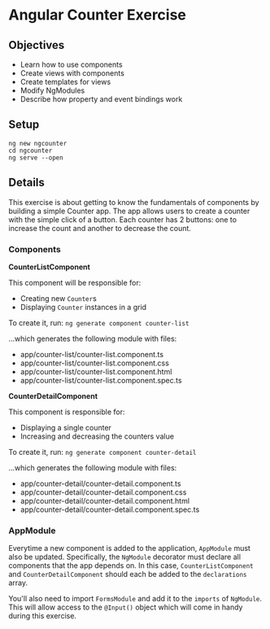 # Angular Counter Exercise

## Objectives

* Learn how to use components
* Create views with components
* Create templates for views
* Modify NgModules
* Describe how property and event bindings work

## Setup

```
ng new ngcounter
cd ngcounter
ng serve --open
```

## Details

This exercise is about getting to know the fundamentals of components by building a simple Counter app. The app allows users to create a counter with the simple click of a button. Each counter has 2 buttons: one to increase the count and another to decrease the count. 

### Components

**CounterListComponent**

This component will be responsible for:

* Creating new `Counter`s
* Displaying `Counter` instances in a grid

To create it, run: `ng generate component counter-list`

...which generates the following module with files:

- app/counter-list/counter-list.component.ts
- app/counter-list/counter-list.component.css
- app/counter-list/counter-list.component.html
- app/counter-list/counter-list.component.spec.ts

**CounterDetailComponent**

This component is responsible for:

* Displaying a single counter
* Increasing and decreasing the counters value

To create it, run: `ng generate component counter-detail`

...which generates the following module with files:

- app/counter-detail/counter-detail.component.ts
- app/counter-detail/counter-detail.component.css
- app/counter-detail/counter-detail.component.html
- app/counter-detail/counter-detail.component.spec.ts

### AppModule

Everytime a new component is added to the application, `AppModule` must also be updated. Specifically, the `NgModule` decorator must declare all components that the app depends on. In this case, `CounterListComponent` and `CounterDetailComponent` should each be added to the `declarations` array.

You'll also need to import `FormsModule` and add it to the `imports` of `NgModule`. This will allow access to the `@Input()` object which will come in handy during this exercise.
